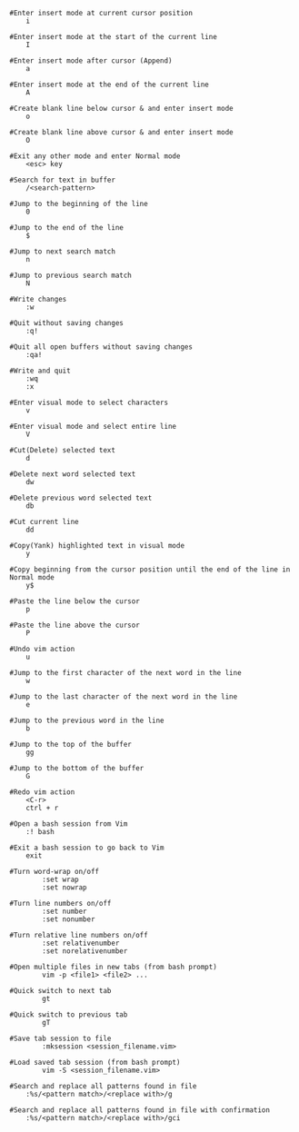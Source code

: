 	#Enter insert mode at current cursor position
		i

	#Enter insert mode at the start of the current line
		I

	#Enter insert mode after cursor (Append)
        a

	#Enter insert mode at the end of the current line
        A

	#Create blank line below cursor & and enter insert mode
        o

	#Create blank line above cursor & and enter insert mode
        O

	#Exit any other mode and enter Normal mode
		<esc> key

    #Search for text in buffer
        /<search-pattern>

    #Jump to the beginning of the line 
        0

    #Jump to the end of the line 
        $

    #Jump to next search match
        n

    #Jump to previous search match
        N

	#Write changes
		:w

	#Quit without saving changes
		:q!

	#Quit all open buffers without saving changes
		:qa!

	#Write and quit
		:wq
        :x

	#Enter visual mode to select characters
		v

	#Enter visual mode and select entire line
		V

	#Cut(Delete) selected text
		d

	#Delete next word selected text
		dw

	#Delete previous word selected text
		db

	#Cut current line
		dd

	#Copy(Yank) highlighted text in visual mode
		y

	#Copy beginning from the cursor position until the end of the line in Normal mode
		y$

	#Paste the line below the cursor
		p

	#Paste the line above the cursor
		P

	#Undo vim action
		u

    #Jump to the first character of the next word in the line
        w

    #Jump to the last character of the next word in the line
        e

    #Jump to the previous word in the line
        b

    #Jump to the top of the buffer
        gg

    #Jump to the bottom of the buffer
        G

	#Redo vim action
        <C-r>
		ctrl + r

	#Open a bash session from Vim
		:! bash

	#Exit a bash session to go back to Vim
		exit

	#Turn word-wrap on/off
        	:set wrap
        	:set nowrap	

	#Turn line numbers on/off
        	:set number
        	:set nonumber

	#Turn relative line numbers on/off
        	:set relativenumber
        	:set norelativenumber

	#Open multiple files in new tabs (from bash prompt)
        	vim -p <file1> <file2> ...

	#Quick switch to next tab
        	gt

	#Quick switch to previous tab
        	gT

	#Save tab session to file
        	:mksession <session_filename.vim>

	#Load saved tab session (from bash prompt)
        	vim -S <session_filename.vim>

	#Search and replace all patterns found in file
		:%s/<pattern match>/<replace with>/g

	#Search and replace all patterns found in file with confirmation
		:%s/<pattern match>/<replace with>/gci
	
